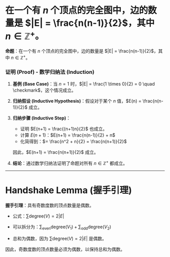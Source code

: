 
# 在一个有 $n$ 个顶点的完全图中，边的数量是 $|E| = \frac{n(n-1)}{2}$，其中 $n \in \mathbb{Z}^+$。

**命题**：在一个有 $n$ 个顶点的完全图中，边的数量是 $|E| = \frac{n(n-1)}{2}$，其中 $n \in \mathbb{Z}^+$。

### 证明 (Proof) - 数学归纳法 (Induction)

1. **基例 (Base Case)**：当 $n = 1$ 时，$|E| = \frac{1 \times 0}{2} = 0 \quad \checkmark$，这个情况成立。

2. **归纳假设 (Inductive Hypothesis)**：假设对于某个 $n$ 值，$E(n) = \frac{n(n-1)}{2}$ 成立。

3. **归纳步骤 (Inductive Step)**：
   - 证明 $E(n+1) = \frac{(n+1)n}{2}$ 也成立。
   - 计算 $E(n+1)$：$E(n+1) = \frac{n(n-1)}{2} + n$
   - 化简得到：$= \frac{n^2 + n}{2} = \frac{n(n+1)}{2}$

   因此，$E(n+1) = \frac{n(n+1)}{2}$ 成立。

4. **结论**：通过数学归纳法证明了命题对所有 $n \in \mathbb{Z}^+$ 都成立。

---
# Handshake Lemma (握手引理)

**握手引理**：具有奇数度数的顶点数量是偶数。

- 公式：$\sum \text{degree}(V) = 2|E|$

- 可以拆分为：$\sum_{\text{even}} \text{degree}(V_1) + \sum_{\text{odd}} \text{degree}(V_2)$

- 总和为偶数，因为 $\sum \text{degree}(V) = 2|E|$ 是偶数。

因此，奇数度数的顶点数量必须为偶数，以保持总和为偶数。



